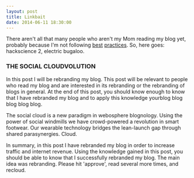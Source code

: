 ```yaml
---
layout: post
title: Linkbait
date: 2014-06-11 18:30:00
---
```

There aren't all that many people who aren't my Mom reading my blog yet, probably because I'm not following [best](http://en.wikipedia.org/wiki/Horrible) [practices](mistakes).  So, here goes: hackscience 2, electric bugaloo.

### THE SOCIAL CLOUDVOLUTION

In this post I will be rebranding my blog.  This post will be relevant to people who read my blog and are interested in its rebranding or the rebranding of blogs in general.  At the end of this post, you should know enough to know that I have rebranded my blog and to apply this knowledge yourblog blog blog blog blog.

The social cloud is a new paradigm in webosphere blognology.  Using the power of social windmills we have crowd-powered a revolution in smart footwear.  Our wearable technology bridges the lean-launch gap through shared parasynergies.  Cloud.

In summary, in this post I have rebranded my blog in order to increase traffic and internet revenue.  Using the knowledge gained in this post, you should be able to know that I successfully rebranded my blog.  The main idea was rebranding.  Please hit 'approve', read several more times, and recloud.
